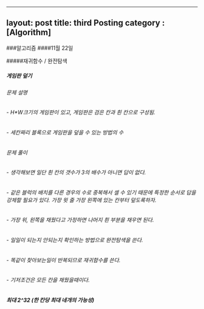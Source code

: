 -----------
layout: post
title: third Posting
category : [Algorithm]
---------

###알고리즘
####11월 22일

#####재귀함수 / 완전탐색
##### 게임판 덮기
###### 문제 설명
###### - H*W크기의 게임판이 있고, 게임판은 검은 칸과 흰 칸으로 구성됨.
###### - 세칸짜리 블록으로 게임판을 덮을 수 있는 방법의 수
###### 문제 풀이
###### - 생각해보면 일단 흰 칸의 갯수가 3의 배수가 아니면 답이 없다.
###### - 같은 블럭의 배치를 다른 경우의 수로 중복해서 셀 수 있기 때문에 특정한 순서로 답을 강제할 필요가 있다. 가장 윗 줄 가장 왼쪽에 있는 칸부터 덮도록하자.
###### - 가장 위, 왼쪽을 채웠다고 가정하면 나머지 흰 부분을 채우면 된다.
###### - 일일이 되는지 안되는지 확인하는 방법으로 완전탐색을 쓴다.
###### - 똑같이 찾아보는일이 반복되므로 재귀함수를 쓴다.
###### - 기저조건은 모든 칸을 채웠을때이다.
##### 최대 2^32 (한 칸당 최대 네개의 가능성)